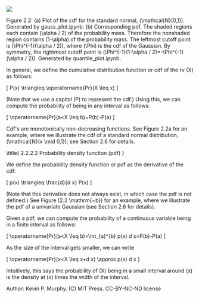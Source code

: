 ![](https://cdn.mathpix.com/cropped/2024_06_13_4e374e7a642c7281c32cg-1.jpg?height=447&width=1266&top_left_y=200&top_left_x=367)

Figure 2.2: (a) Plot of the cdf for the standard normal, \(\mathcal{N}(0,1)\). Generated by gauss_plot.ipynb. (b) Corresponding pdf. The shaded regions each contain \(\alpha / 2\) of the probability mass. Therefore the nonshaded region contains \(1-\alpha\) of the probability mass. The leftmost cutoff point is \(\Phi^{-1}(\alpha / 2)\), where \(\Phi\) is the cdf of the Gaussian. By symmetry, the rightmost cutoff point is \(\Phi^{-1}(1-\alpha / 2)=-\Phi^{-1}(\alpha / 2)\). Generated by quantile_plot.ipynb.

In general, we define the cumulative distribution function or cdf of the rv \(X\) as follows:

\[
P(x) \triangleq \operatorname{Pr}(X \leq x)
\]

(Note that we use a capital \(P\) to represent the cdf.) Using this, we can compute the probability of being in any interval as follows:

\[
\operatorname{Pr}(a<X \leq b)=P(b)-P(a)
\]

Cdf's are monotonically non-decreasing functions. See Figure 2.2a for an example, where we illustrate the cdf of a standard normal distribution, \(\mathcal{N}(x \mid 0,1)\); see Section 2.6 for details.

\title{
2.2.2.2 Probability density function (pdf)
}

We define the probability density function or pdf as the derivative of the cdf:

\[
p(x) \triangleq \frac{d}{d x} P(x)
\]

(Note that this derivative does not always exist, in which case the pdf is not defined.) See Figure \(2.2 \mathrm{~b}\) for an example, where we illustrate the pdf of a univariate Gaussian (see Section 2.6 for details).

Given a pdf, we can compute the probability of a continuous variable being in a finite interval as follows:

\[
\operatorname{Pr}(a<X \leq b)=\int_{a}^{b} p(x) d x=P(b)-P(a)
\]

As the size of the interval gets smaller, we can write

\[
\operatorname{Pr}(x<X \leq x+d x) \approx p(x) d x
\]

Intuitively, this says the probability of \(X\) being in a small interval around \(x\) is the density at \(x\) times the width of the interval.

Author: Kevin P. Murphy. (C) MIT Press. CC-BY-NC-ND license